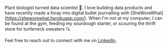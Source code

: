 
<!---
jasmineortega/jasmineortega is a ✨ special ✨ repository because its `README.md` (this file) appears on your GitHub profile.
You can click the Preview link to take a look at your changes.
--->
Plant biologist turned data scientist 🌱. I love building data products and have recently made a foray into digital bullet journalling with [SheWoreWhat] (https://sheworewhat.herokuapp.com/). When I'm not at my computer, I can be found at the gym, feeding my sourdough starter, or scouring the thrift store for turtleneck sweaters :mag:

Feel free to reach out to connect with me on [LinkedIn](https://www.linkedin.com/in/jasmine-ortega/).

